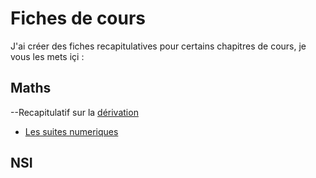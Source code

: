 # Fiches de cours
J'ai créer des fiches recapitulatives pour certains chapitres de cours, je vous les mets içi :

## Maths
--Recapitulatif sur la [dérivation](maths/derivation.html)
- [Les suites numeriques](maths/suite.html)

## NSI
